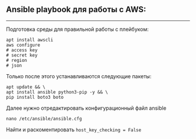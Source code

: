 ## Ansible playbook для работы с AWS:

---
Подготовка среды для правильной работы с плейбуком:
```shell
apt install awscli
aws configure
# access key
# secret key
# region
# json
```
Только после этого устанавливаются следующие пакеты:
```shell
apt update && \
apt install ansible python3-pip -y && \
pip install boto3 boto
```
Далее нужно отредактировать конфигурационный файл ansible
```shell
nano /etc/ansible/ansible.cfg
```
Найти и раскоментировать `host_key_checking = False`